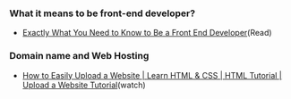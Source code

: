 ### What it means to be front-end developer?
- [Exactly What You Need to Know to Be a Front End Developer](https://skillcrush.com/2016/02/11/skills-to-become-a-front-end-developer/)(Read)

### Domain name and Web Hosting
- [How to Easily Upload a Website | Learn HTML & CSS | HTML Tutorial | Upload a Website Tutorial](https://www.youtube.com/watch?v=P9MB218jzF4)(watch)
